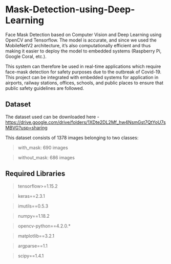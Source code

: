 # Mask-Detection-using-Deep-Learning
Face Mask Detection based on Computer Vision and Deep Learning using OpenCV and Tensorflow. The model is accurate, and since we used the MobileNetV2 architecture, it’s also computationally efficient and thus making it easier to deploy the model to embedded systems (Raspberry Pi, Google Coral, etc.).

This system can therefore be used in real-time applications which require face-mask detection for safety purposes due to the outbreak of Covid-19. This project can be integrated with embedded systems for application in airports, railway stations, offices, schools, and public places to ensure that public safety guidelines are followed.

## Dataset

The dataset used can be downloaded here - https://drive.google.com/drive/folders/1XDte2DL2Mf_hw4NsmGst7QtYoU7sMBVG?usp=sharing

This dataset consists of 1378  images belonging to two classes:

> with_mask: 690 images

> without_mask: 686 images

## Required Libraries

> tensorflow>=1.15.2

> keras==2.3.1

> imutils==0.5.3

> numpy==1.18.2

> opencv-python==4.2.0.*

> matplotlib==3.2.1

> argparse==1.1

> scipy==1.4.1

